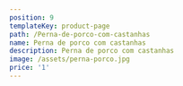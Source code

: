 ```yaml
---
position: 9
templateKey: product-page
path: /Perna-de-porco-com-castanhas
name: Perna de porco com castanhas
description: Perna de porco com castanhas
image: /assets/perna-porco.jpg
price: '1'
---
```


